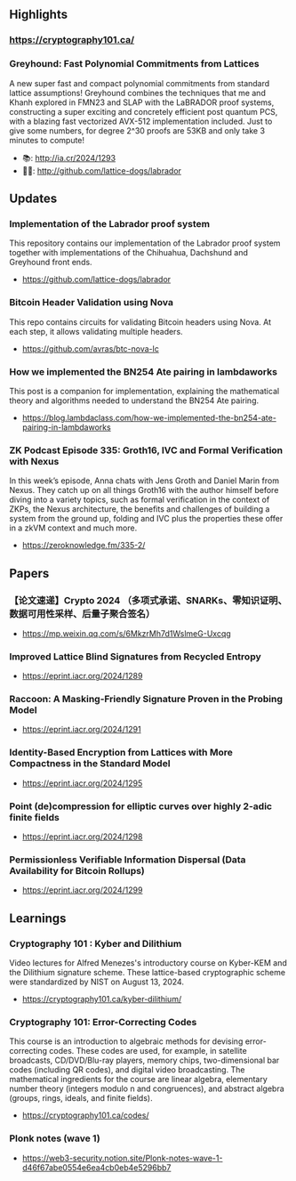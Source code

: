 ## Highlights

### <https://cryptography101.ca/>
### Greyhound: Fast Polynomial Commitments from Lattices
A new super fast and compact polynomial commitments from standard lattice assumptions! Greyhound combines the techniques that me and Khanh explored in FMN23 and SLAP with the LaBRADOR proof systems, constructing a super exciting and concretely efficient post quantum PCS, with a blazing fast vectorized AVX-512 implementation included. Just to give some numbers, for degree 2^30 proofs are 53KB and only take 3 minutes to compute!
- 📚: <http://ia.cr/2024/1293>
- 👨‍💻: <http://github.com/lattice-dogs/labrador>

## Updates
### Implementation of the Labrador proof system 
This repository contains our implementation of the Labrador proof system together with implementations of the Chihuahua, Dachshund and Greyhound front ends.
- <https://github.com/lattice-dogs/labrador>
### Bitcoin Header Validation using Nova
This repo contains circuits for validating Bitcoin headers using Nova. At each step, it allows validating multiple headers.
- <https://github.com/avras/btc-nova-lc>
### How we implemented the BN254 Ate pairing in lambdaworks
This post is a companion for implementation, explaining the mathematical theory and algorithms needed to understand the BN254 Ate pairing. 
- <https://blog.lambdaclass.com/how-we-implemented-the-bn254-ate-pairing-in-lambdaworks>
### ZK Podcast Episode 335: Groth16, IVC and Formal Verification with Nexus
In this week’s episode, Anna chats with Jens Groth and Daniel Marin from Nexus. They catch up on all things Groth16 with the author himself before diving into a variety topics, such as formal verification in the context of ZKPs, the Nexus architecture, the benefits and challenges of building a system from the ground up, folding and IVC plus the properties these offer in a zkVM context and much more.
- <https://zeroknowledge.fm/335-2/>
  
## Papers
### 【论文速递】Crypto 2024 （多项式承诺、SNARKs、零知识证明、数据可用性采样、后量子聚合签名）
- <https://mp.weixin.qq.com/s/6MkzrMh7d1WslmeG-Uxcqg>
### Improved Lattice Blind Signatures from Recycled Entropy
- <https://eprint.iacr.org/2024/1289>
### Raccoon: A Masking-Friendly Signature Proven in the Probing Model
- <https://eprint.iacr.org/2024/1291>

### Identity-Based Encryption from Lattices with More Compactness in the Standard Model
- <https://eprint.iacr.org/2024/1295>
### Point (de)compression for elliptic curves over highly 2-adic finite fields
- <https://eprint.iacr.org/2024/1298>
### Permissionless Verifiable Information Dispersal (Data Availability for Bitcoin Rollups)
- <https://eprint.iacr.org/2024/1299>

## Learnings
### Cryptography 101 : Kyber and Dilithium
Video lectures for Alfred Menezes's introductory course on Kyber-KEM and the Dilithium signature scheme. These lattice-based cryptographic scheme were standardized by NIST on August 13, 2024.
- <https://cryptography101.ca/kyber-dilithium/>

### Cryptography 101: Error-Correcting Codes
This course is an introduction to algebraic methods for devising error-correcting codes. These codes are used, for example, in satellite broadcasts, CD/DVD/Blu-ray players, memory chips, two-dimensional bar codes (including QR codes), and digital video broadcasting. The mathematical ingredients for the course are linear algebra, elementary number theory (integers modulo n and congruences), and abstract algebra (groups, rings, ideals, and finite fields).
- <https://cryptography101.ca/codes/>

### Plonk notes (wave 1)
- <https://web3-security.notion.site/Plonk-notes-wave-1-d46f67abe0554e6ea4cb0eb4e5296bb7>

